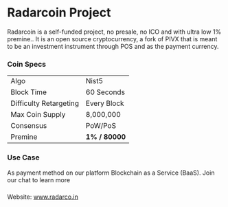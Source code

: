 # Radarcoin Project
Radarcoin is a self-funded project, no presale, no ICO and with ultra low 1% premine.. It is an open source cryptocurrency, a fork of PIVX that is meant to be an investment instrument through POS and as the payment currency.

### Coin Specs
<table>
<tr><td>Algo</td><td>Nist5</td></tr>
<tr><td>Block Time</td><td>60 Seconds</td></tr>
<tr><td>Difficulty Retargeting</td><td>Every Block</td></tr>
<tr><td>Max Coin Supply</td><td>8,000,000</td></tr>
<tr><td>Consensus</td><td>PoW/PoS</td></tr>
<tr><td>Premine</td><td><b>1% / 80000</b></td></tr>
</table>

### Use Case
As payment method on our platform Blockchain as a Service (BaaS). Join our chat to learn more

###
Website: www.radarco.in
